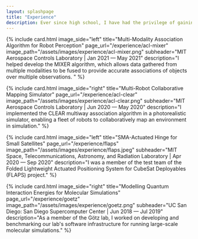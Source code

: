 ```yaml
---
layout: splashpage
title: "Experience"
description: Ever since high school, I have had the privilege of gaining valuable work experience through experience internships at the university-level and through engineering internships at companies.
---
```


{% include card.html
	image_side="left"
	title="Multi-Modality Association Algorithm for Robot Perception"
	page_url="/experience/acl-mixer"
	image_path="/assets/images/experience/acl-mixer.png"
	subheader="MIT Aerospace Controls Laboratory | Jan 2021 — May 2021"
	description="I helped develop the MIXER algorithm, which allows data gathered from multiple modalities to be fused to provide accurate associations of objects over multiple observations. "
%}

{% include card.html
	image_side="right"
	title="Multi-Robot Collaborative Mapping Simulator"
	page_url="/experience/acl-clear"
	image_path="/assets/images/experience/acl-clear.png"
    subheader="MIT Aerospace Controls Laboratory | Jun 2020 — May 2020"
	description="I implemented the CLEAR multiway association algorithm in a photorealistic simulator, enabling a fleet of robots to collaboratively map an environment in simulation."
%}

{% include card.html
	image_side="left"
	title="SMA-Actuated Hinge for Small Satellites"
	page_url="/experience/flaps"
	image_path="/assets/images/experience/flaps.jpeg"
	subheader="MIT Space, Telecommunications, Astronomy, and Radiation Laboratory | Apr 2020 — Sep 2020"
	description="I was a member of the test team of the Folded Lightweight Actuated Positioning System for CubeSat Deployables (FLAPS) project."
%}

{% include card.html
	image_side="right"
	title="Modelling Quantum Interaction Energies for Molecular Simulations"
	page_url="/experience/goetz"
	image_path="/assets/images/experience/goetz.png"
    subheader="UC San Diego: San Diego Supercomputer Center | Jun 2018 — Jul 2019"
	description="As a member of the Götz lab, I worked on developing and benchmarking our lab's software infrastructure for running large-scale molecular simulations."
%}